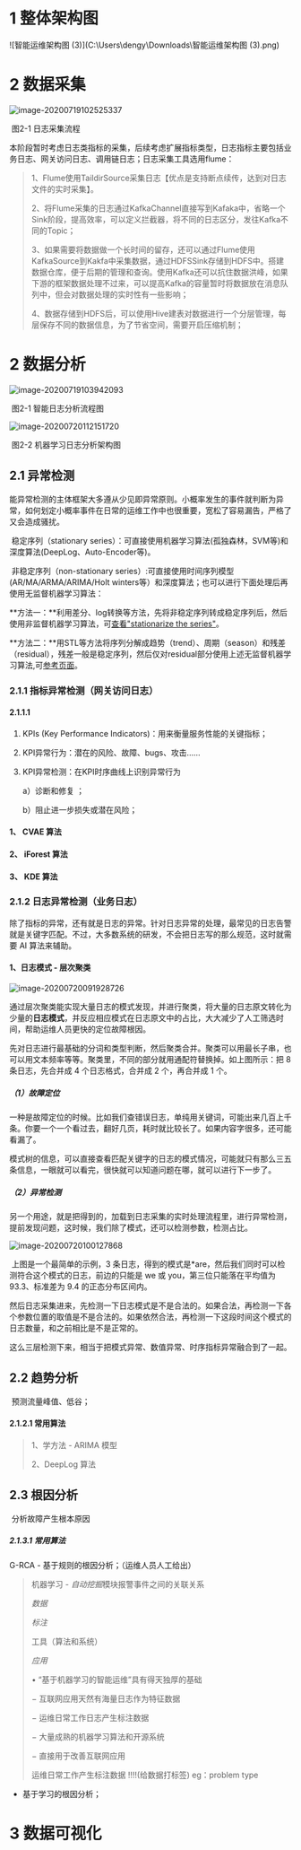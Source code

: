 # 1 整体架构图

![智能运维架构图 (3)](C:\Users\dengy\Downloads\智能运维架构图 (3).png)



# 2 数据采集

![image-20200719102525337](C:\Users\dengy\AppData\Roaming\Typora\typora-user-images\image-20200719102525337.png)

​																		              	图2-1 日志采集流程

​		本阶段暂时考虑日志类指标的采集，后续考虑扩展指标类型，日志指标主要包括业务日志、网关访问日志、调用链日志；日志采集工具选用flume：

> 1、Flume使用TaildirSource采集日志【优点是支持断点续传，达到对日志文件的实时采集】。
>
> 2、将Flume采集的日志通过KafkaChannel直接写到Kafaka中，省略一个Sink阶段，提高效率，可以定义拦截器，将不同的日志区分，发往Kafka不同的Topic；
>
> 3、如果需要将数据做一个长时间的留存，还可以通过Flume使用KafkaSource到Kakfa中采集数据，通过HDFSSink存储到HDFS中。搭建数据仓库，便于后期的管理和查询。使用Kafka还可以抗住数据洪峰，如果下游的框架数据处理不过来，可以提高Kafka的容量暂时将数据放在消息队列中，但会对数据处理的实时性有一些影响；
>
> 4、数据存储到HDFS后，可以使用Hive建表对数据进行一个分层管理，每层保存不同的数据信息，为了节省空间，需要开启压缩机制；

# 2 数据分析

![image-20200719103942093](C:\Users\dengy\AppData\Roaming\Typora\typora-user-images\image-20200719103942093.png)

​	  																		    图2-1 智能日志分析流程图



![image-20200720112151720](C:\Users\dengy\AppData\Roaming\Typora\typora-user-images\image-20200720112151720.png)

​																					      图2-2 机器学习日志分析架构图

## 2.1 异常检测

​		能异常检测的主体框架大多遵从少见即异常原则。小概率发生的事件就判断为异常，如何划定小概率事件在日常的运维工作中也很重要，宽松了容易漏告，严格了又会造成骚扰。

​		稳定序列（stationary series）：可直接使用机器学习算法(孤独森林，SVM等)和深度算法(DeepLog、Auto-Encoder等)。

​		非稳定序列（non-stationary series）:可直接使用时间序列模型(AR/MA/ARMA/ARIMA/Holt winters等）和深度算法；也可以进行下面处理后再使用无监督机器学习算法：

**方法一：**利用差分、log转换等方法，先将非稳定序列转成稳定序列后，然后使用非监督机器学习算法，可[查看"stationarize the series"](https://link.zhihu.com/?target=https%3A//www.analyticsvidhya.com/blog/2015/12/complete-tutorial-time-series-modeling/)。

**方法二：**用STL等方法将序列分解成趋势（trend）、周期（season）和残差（residual），残差一般是稳定序列，然后仅对residual部分使用上述无监督机器学习算法,可[参考页面](https://link.zhihu.com/?target=https%3A//anomaly.io/seasonal-trend-decomposition-in-r/index.html)。

### **2.1.1 指标异常检测（网关访问日志）**

#### 2.1.1.1 

1. KPIs (Key Performance Indicators)：用来衡量服务性能的关键指标； 

2. KPI异常行为：潜在的风险、故障、bugs、攻击…… 

3. KPI异常检测：在KPI时序曲线上识别异常行为 

   a）诊断和修复 ；

   b）阻止进一步损失或潜在风险；

#### 1、 CVAE 算法

#### 2、 iForest 算法

#### 3、 KDE 算法

### **2.1.2 日志异常检测（业务日志）**

​		除了指标的异常，还有就是日志的异常。针对日志异常的处理，最常见的日志告警就是关键字匹配。不过，大多数系统的研发，不会把日志写的那么规范，这时就需要 AI 算法来辅助。

#### **1、日志模式 - 层次聚类**

![image-20200720091928726](C:\Users\dengy\AppData\Roaming\Typora\typora-user-images\image-20200720091928726.png)

​		通过层次聚类能实现大量日志的模式发现，并进行聚类，将大量的日志原文转化为少量的**日志模式**，并反应相应模式在日志原文中的占比，大大减少了人工筛选时间，帮助运维人员更快的定位故障根因。		

​		先对日志进行最基础的分词和类型判断，然后聚类合并。聚类可以用最长子串，也可以用文本频率等等。聚类里，不同的部分就用通配符替换掉。如上图所示：把 8 条日志，先合并成 4 个日志格式，合并成 2 个，再合并成 1 个。

##### （1）故障定位

​		一种是故障定位的时候。比如我们查错误日志，单纯用关键词，可能出来几百上千条。你要一个一个看过去，翻好几页，耗时就比较长了。如果内容字很多，还可能看漏了。

​		模式树的信息，可以直接查看匹配关键字的日志的模式情况，可能就只有那么三五条信息，一眼就可以看完，很快就可以知道问题在哪，就可以进行下一步了。

##### （2）异常检测

​		另一个用途，就是把得到的，加载到日志采集的实时处理流程里，进行异常检测，提前发现问题，这时候，我们除了模式，还可以检测参数，检测占比。

![image-20200720100127868](C:\Users\dengy\AppData\Roaming\Typora\typora-user-images\image-20200720100127868.png)

​		上图是一个最简单的示例，3 条日志，得到的模式是*are<NUM>，然后我们同时可以检测符合这个模式的日志，前边的只能是 we 或 you，第三位只能落在平均值为 93.3、标准差为 9.4 的正态分布区间内。

​		然后日志采集进来，先检测一下日志模式是不是合法的。如果合法，再检测一下各个参数位置的取值是不是合法的。如果依然合法，再检测一下这段时间这个模式的日志数量，和之前相比是不是正常的。

​		这么三层检测下来，相当于把模式异常、数值异常、时序指标异常融合到了一起。

## 2.2 趋势分析

​		预测流量峰值、低谷；

#### 2.1.2.1 常用算法

> 1、学方法 - ARIMA  模型
>
> 2、DeepLog 算法

## 2.3 根因分析

​		分析故障产生根本原因

##### 2.1.3.1 常用算法

G-RCA - 基于规则的根因分析；（运维人员人工给出）

> 机器学习 - *自动挖掘*模块报警事件之间的关联关系
>
> *数据*
>
> *标注*
>
> 工具（算法和系统）
>
> *应用*
>
> • “基于机器学习的智能运维”具有得天独厚的基础
>
> − 互联网应用天然有海量日志作为特征数据
>
> − 运维日常工作日志产生标注数据
>
> − 大量成熟的机器学习算法和开源系统
>
> − 直接用于改善互联网应用
>
> 
>
> 运维日常工作产生标注数据 !!!!(给数据打标签) eg：problem type

- 基于学习的根因分析；



# 3 数据可视化

